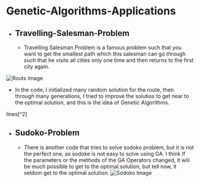 # Genetic-Algorithms-Applications
* ## Travelling-Salesman-Problem
  - Travelling Salesman Problem is a famous problem such that you want to get
 the smallest path which this salesman can go through such that he visits
 all cities only one time and then returns to the first city again.

![Routs Image](https://www.google.com/url?sa=i&url=https%3A%2F%2Fmedium.com%2Faimonks%2Ftraveling-salesman-problem-tsp-using-genetic-algorithm-fea640713758&psig=AOvVaw1ZCJ2H44fhH5aB8ZAKhNB8&ust=1713350290514000&source=images&cd=vfe&opi=89978449&ved=0CBIQjRxqFwoTCIDhkq7FxoUDFQAAAAAdAAAAABAE)

- In the code, I initialized many random solution for the route, then through
 many generations, I tried to improve the solutios to get near to the optimal solution,
 and this is the idea of Genetic Algorithms.

lines[^2]
* ## Sudoko-Problem
  - There is another code that tries to solve sodoko problem, but it is not
  the perfect one, as sodoke is not easy to solve using GA. I think If the
  parameters or the methods of the GA Operators changed, it will be much possible
  to get to the optimal solution, but tell now, it seldom get to the optimal solution.
![Sodoko Image](https://www.google.com/url?sa=i&url=https%3A%2F%2Fwww.vecteezy.com%2Fvector-art%2F15582380-sudoku-game-with-solution&psig=AOvVaw0ulhfDuXVPfs1wsy2QSlcT&ust=1713350331137000&source=images&cd=vfe&opi=89978449&ved=0CBIQjRxqFwoTCLiN08DFxoUDFQAAAAAdAAAAABAE)

